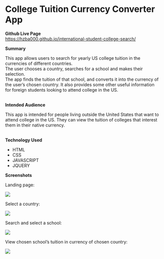 # College Tuition Currency Converter App

**Github Live Page**<br>
https://hzba000.github.io/international-student-college-search/

**Summary**<br>

<div>
  This app allows users to search for yearly US college tuition in the currencies of different countries.<br>  
  The user chooses a country, searches for a school and makes their selection.<br> 
  The app finds the tuition of that school, and converts it into the currency of the user’s chosen country.
  It also provides some other useful information for foreign students looking to attend college in the US.
</div><br>

**Intended Audience**<br>
<div>
   This app is intended for people living outside the United States that want to attend college in the US. They can view the tuition of 
   colleges that interest them in their native currency.
</div><br>

**Technology Used**<br>
  <ul> 
    <li> HTML </li>
    <li> CSS </li>
    <li> JAVASCRIPT </li>
    <li> JQUERY </li>
  </ul>
 
 **Screenshots**<br>
 <p> Landing page: </p>
 <img src="https://github.com/hzba000/international-student-college-search/blob/master/screenshots/landing.png">
 
 <p> Select a country: </p>
 <img src="https://github.com/hzba000/international-student-college-search/blob/master/screenshots/select_country.png">
 
 <p> Search and select a school: </p>
 <img src="https://github.com/hzba000/international-student-college-search/blob/master/screenshots/search_schools.png">
 
 <p> View chosen school’s tuition in currency of chosen country: </p>
 <img src="https://github.com/hzba000/international-student-college-search/blob/master/screenshots/school_information.png">
